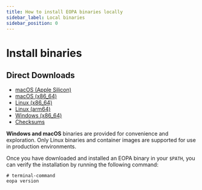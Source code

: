 ```yaml
---
title: How to install EOPA binaries locally
sidebar_label: Local binaries
sidebar_position: 0
---
```


# Install binaries

## Direct Downloads

- [macOS (Apple Silicon)](https://github.com/open-policy-agent/eopa/releases/latest/download/eopa_Darwin_arm64)
- [macOS (x86_64)](https://github.com/open-policy-agent/eopa/releases/latest/download/eopa_Darwin_x86_64)
- [Linux (x86_64)](https://github.com/open-policy-agent/eopa/releases/latest/download/eopa_Linux_x86_64)
- [Linux (arm64)](https://github.com/open-policy-agent/eopa/releases/latest/download/eopa_Linux_arm64)
- [Windows (x86_64)](https://github.com/open-policy-agent/eopa/releases/latest/download/eopa_Windows_x86_64.exe)
- [Checksums](https://github.com/open-policy-agent/eopa/releases/latest/download/checksums.txt)


**Windows and macOS** binaries are provided for convenience and exploration. Only Linux binaries and container images are supported for use in production environments.

Once you have downloaded and installed an EOPA binary in your `$PATH`, you can verify the installation by running the following command:

```shell
# terminal-command
eopa version
```
